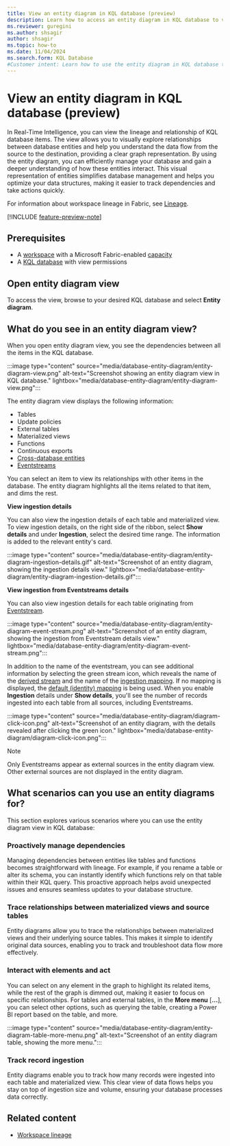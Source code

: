 ```yaml
---
title: View an entity diagram in KQL database (preview)
description: Learn how to access an entity diagram in KQL database to view the relationship between items in Real-Time Intelligence.
ms.reviewer: guregini
ms.author: shsagir
author: shsagir
ms.topic: how-to
ms.date: 11/04/2024
ms.search.form: KQL Database
#Customer intent: Learn how to use the entity diagram in KQL database to manage and optimize database relationships and dependencies.
---
```

# View an entity diagram in KQL database (preview)

In Real-Time Intelligence, you can view the lineage and relationship of KQL database items. The view allows you to visually explore relationships between database entities and help you understand the data flow from the source to the destination, providing a clear graph representation. By using the entity diagram, you can efficiently manage your database and gain a deeper understanding of how these entities interact. This visual representation of entities simplifies database management and helps you optimize your data structures, making it easier to track dependencies and take actions quickly.

For information about workspace lineage in Fabric, see [Lineage](../governance/lineage.md).

[!INCLUDE [feature-preview-note](../includes/feature-preview-note.md)]

## Prerequisites

* A [workspace](../get-started/create-workspaces.md) with a Microsoft Fabric-enabled [capacity](../enterprise/licenses.md#capacity)
* A [KQL database](create-database.md) with view permissions

## Open entity diagram view

To access the view, browse to your desired KQL database and select **Entity diagram**.

## What do you see in an entity diagram view?

When you open entity diagram view, you see the dependencies between all the items in the KQL database.

:::image type="content" source="media/database-entity-diagram/entity-diagram-view.png" alt-text="Screenshot showing an entity diagram view in KQL database." lightbox="media/database-entity-diagram/entity-diagram-view.png":::

The entity diagram view displays the following information:

* Tables
* Update policies
* External tables
* Materialized views
* Functions
* Continuous exports
* [Cross-database entities](/kusto/query/cross-cluster-or-database-queries?view=microsoft-fabric&preserve-view=true)
* [Eventstreams](event-streams/overview.md)

You can select an item to view its relationships with other items in the database. The entity diagram highlights all the items related to that item, and dims the rest.

**View ingestion details**

You can also view the ingestion details of each table and materialized view. To view ingestion details, on the right side of the ribbon, select **Show details** and under **Ingestion**, select the desired time range. The information is added to the relevant entity's card.

:::image type="content" source="media/database-entity-diagram/entity-diagram-ingestion-details.gif" alt-text="Screenshot of an entity diagram, showing the ingestion details view." lightbox="media/database-entity-diagram/entity-diagram-ingestion-details.gif":::

**View ingestion from Eventstreams details**

You can also view ingestion details for each table originating from [Eventstream](event-streams/overview.md).

:::image type="content" source="media/database-entity-diagram/entity-diagram-event-stream.png" alt-text="Screenshot of an entity diagram, showing the ingestion from Eventstream details view." lightbox="media/database-entity-diagram/entity-diagram-event-stream.png":::

In addition to the name of the eventstream, you can see additional information by selecting the green stream icon, which reveals the name of the [derived stream](event-streams/add-destination-derived-stream.md) and the name of the [ingestion mapping](/kusto/management/mappings?view=microsoft-fabric&preserve-view=true). If no mapping is displayed, the [default (identity) mapping](/kusto/management/mappings?view=microsoft-fabric#identity-mapping&preserve-view=true) is being used. When you enable **Ingestion** details under **Show details**, you'll see the number of records ingested into each table from all sources, including Eventstreams.

:::image type="content" source="media/database-entity-diagram/diagram-click-icon.png" alt-text="Screenshot of an entity diagram, with the details revealed after clicking the green icon." lightbox="media/database-entity-diagram/diagram-click-icon.png":::

>[!NOTE]
> Only Eventstreams appear as external sources in the entity diagram view. Other external sources are not displayed in the entity diagram.

## What scenarios can you use an entity diagrams for?

This section explores various scenarios where you can use the entity diagram view in KQL database:

### Proactively manage dependencies

Managing dependencies between entities like tables and functions becomes straightforward with lineage. For example, if you rename a table or alter its schema, you can instantly identify which functions rely on that table within their KQL query. This proactive approach helps avoid unexpected issues and ensures seamless updates to your database structure.

### Trace relationships between materialized views and source tables

Entity diagrams allow you to trace the relationships between materialized views and their underlying source tables. This makes it simple to identify original data sources, enabling you to track and troubleshoot data flow more effectively.

### Interact with elements and act

You can select on any element in the graph to highlight its related items, while the rest of the graph is dimmed out, making it easier to focus on specific relationships. For tables and external tables, in the **More menu** [**...**], you can select other options, such as querying the table, creating a Power BI report based on the table, and more.

:::image type="content" source="media/database-entity-diagram/entity-diagram-table-more-menu.png" alt-text="Screenshot of an entity diagram table, showing the more menu.":::

### Track record ingestion

Entity diagrams enable you to track how many records were ingested into each table and materialized view. This clear view of data flows helps you stay on top of ingestion size and volume, ensuring your database processes data correctly.

## Related content

* [Workspace lineage](../governance/lineage.md)
